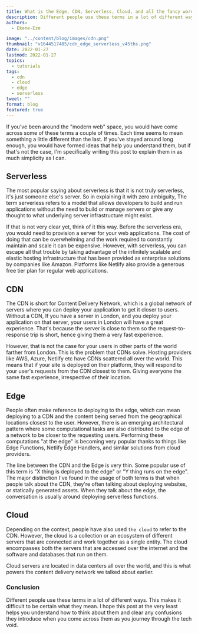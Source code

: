 ```yaml
---
title: What is the Edge, CDN, Serverless, Cloud, and all the fancy words you don't really understand
description: Different people use these terms in a lot of different ways. This makes it difficult to be certain what they mean. I hope this post at the very least helps you understand how to think about them and clear any confusions they introduce when you come across them as you journey through the tech void.
authors:
  - Ekene-Eze

image: "../content/blog/images/cdn.png"
thumbnail: "v1644517485/cdn_edge_serverless_v45ths.png"
date: 2022-01-27
lastmod: 2022-01-27
topics:
  - tutorials
tags:
  - cdn
  - cloud
  - edge
  - serverless
tweet: ""
format: blog
featured: true
---
```


If you've been around the "modern web" space, you would have come across some of these terms a couple of times. Each time seems to mean something a little different than the last. If you've stayed around long enough, you would have formed ideas that help you understand them, but if that's not the case, I'm specifically writing this post to explain them in as much simplicity as I can.

## Serverless

The most popular saying about serverless is that it is not truly serverless, it's just someone else's server. So in explaining it with zero ambiguity, The term serverless refers to a model that allows developers to build and run applications without the need to build or manage servers or give any thought to what underlying server infrastructure might exist.

If that is not very clear yet, think of it this way. Before the serverless era, you would need to provision a server for your web applications. The cost of doing that can be overwhelming and the work required to constantly maintain and scale it can be expensive. However, with serverless, you can escape all that trouble by taking advantage of the infinitely scalable and elastic hosting infrastructure that has been provided as enterprise solutions by companies like Amazon. Platforms like Netlify also provide a generous free tier plan for regular web applications.

## CDN

The CDN is short for Content Delivery Network, which is a global network of servers where you can deploy your application to get it closer to users. Without a CDN, If you have a server in London, and you deploy your application on that server, your users in London will have a great experience. That's because the server is close to them so the request-to-response trip is short, hence giving them a very fast experience.

However, that is not the case for your users in other parts of the world farther from London. This is the problem that CDNs solve. Hosting providers like AWS, Azure, Netlify etc have CDNs scattered all over the world. This means that if your site is deployed on their platform, they will respond to your user's requests from the CDN closest to them. Giving everyone the same fast experience, irrespective of their location.

## Edge

People often make reference to deploying to the edge, which can mean deploying to a CDN and the content being served from the geographical locations closest to the user. However, there is an emerging architectural pattern where some computational tasks are also distributed to the edge of a network to be closer to the requesting users. Performing these computations "at the edge" is becoming very popular thanks to things like Edge Functions, Netlify Edge Handlers, and similar solutions from cloud providers.

The line between the CDN and the Edge is very thin. Some popular use of this term is "X thing is deployed to the edge" or "Y thing runs on the edge". The major distinction I've found in the usage of both terms is that when people talk about the CDN, they're often talking about deploying websites, or statically generated assets. When they talk about the edge, the conversation is usually around deploying serverless functions.

## Cloud

Depending on the context, people have also used `the cloud` to refer to the CDN. However, the cloud is a collection or an ecosystem of different servers that are connected and work together as a single entity. The cloud encompasses both the servers that are accessed over the internet and the software and databases that run on them.

Cloud servers are located in data centers all over the world, and this is what powers the content delivery network we talked about earlier.

### Conclusion

Different people use these terms in a lot of different ways. This makes it difficult to be certain what they mean. I hope this post at the very least helps you understand how to think about them and clear any confusions they introduce when you come across them as you journey through the tech void.
